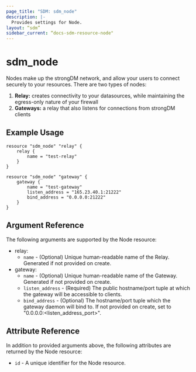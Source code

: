 ```yaml
---
page_title: "SDM: sdm_node"
description: |-
  Provides settings for Node.
layout: “sdm”
sidebar_current: “docs-sdm-resource-node"
---
```

# sdm_node

Nodes make up the strongDM network, and allow your users to connect securely to your resources.
 There are two types of nodes:
 1. **Relay:** creates connectivity to your datasources, while maintaining the egress-only nature of your firewall
 1. **Gateways:** a relay that also listens for connections from strongDM clients
## Example Usage

```hcl
resource "sdm_node" "relay" {
    relay {
        name = "test-relay"
    }
}

resource "sdm_node" "gateway" {
    gateway {
        name = "test-gateway"
        listen_address = "165.23.40.1:21222"
        bind_address = "0.0.0.0:21222"
    }
}
```
## Argument Reference
The following arguments are supported by the Node resource:
* relay:
	* `name` - (Optional) Unique human-readable name of the Relay. Generated if not provided on create.
* gateway:
	* `name` - (Optional) Unique human-readable name of the Gateway. Generated if not provided on create.
	* `listen_address` - (Required) The public hostname/port tuple at which the gateway will be accessible to clients.
	* `bind_address` - (Optional) The hostname/port tuple which the gateway daemon will bind to.
 If not provided on create, set to "0.0.0.0:<listen_address_port>".
## Attribute Reference
In addition to provided arguments above, the following attributes are returned by the Node resource:
* `id` - A unique identifier for the Node resource.
